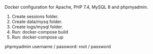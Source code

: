 Docker configuration for Apache, PHP 7.4, MySQL 8 and phpmyadmin.

1. Create sessions folder.
2. Create data/mysq folder.
3. Create logs/mysql folder.
4. Run: docker-compose build
5. Run: docker-compose up


phpmyadmin username / password: root / password
